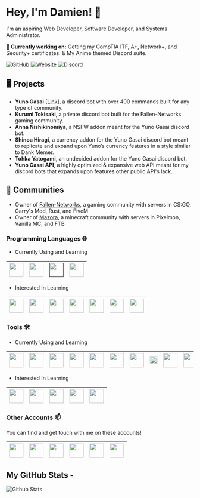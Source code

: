 # Hey, I'm Damien! 👋

I'm an aspiring Web Developer, Software Developer, and Systems Administrator.

**💼 Currently working on:** Getting my CompTIA ITF, A+, Network+, and Security+ certificates. & My Anime themed Discord suite.

[![GitHub](https://img.shields.io/github/followers/Damien111.svg?style=social&label=Follow&maxAge=2592000)](https://github.com/Damien111?tab=followers)
[![Website](https://img.shields.io/badge/-ripdamien.com-47CCCC?style=flat&logo=Google-Chrome&logoColor=white&link=https://ripdamien.com)](https://ripdamien.com)
![Discord](https://img.shields.io/discord/261260904656535552)

## 🖥️ Projects
- **Yuno Gasai** [[Link]](https://yunogasai.net), a discord bot with over 400 commands built for any type of community.
- **Kurumi Tokisaki**, a private discord bot built for the Fallen-Networks gaming community.
- **Anna Nishikinomiya**, a NSFW addon meant for the Yuno Gasai discord bot.
- **Shinoa Hiragi**, a currency addon for the Yuno Gasai discord bot meant to replicate and expand upon Yuno’s currency features in a style similar to Dank Memer.
- **Tohka Yatogami**, an undecided addon for the Yuno Gasai discord bot.
- **Yuno Gasai API**, a highly optimized & expansive web API meant for my discord bots that expands upon features other public API's lack.

## 👯 Communities
- Owner of [Fallen-Networks](https://fallen-networks.com), a gaming community with servers in CS:GO, Garry's Mod, Rust, and FiveM
- Owner of [Mazora](https://mazora.net), a minecraft community with servers in Pixelmon, Vanilla MC, and FTB

### Programming Languages 🌐

- Currently Using and Learning

| [<img src="https://cdn.svgporn.com/logos/html-5.svg" width="38">](https://html.spec.whatwg.org/) | [<img src="https://cdn.svgporn.com/logos/javascript.svg" width="38">](https://www.javascript.com/) | [<img src="https://cdn.svgporn.com/logos/css-3.svg" width="38">]() | [<img src="https://cdn.svgporn.com/logos/php.svg" width="38">](https://www.php.net/) |
|---|---|---|---|

- Interested In Learning

| [<img src="https://cdn.svgporn.com/logos/java.svg" width="38">](https://www.java.com/en/) | [<img src="https://cdn.svgporn.com/logos/nodejs-icon.svg" width="38">](https://nodejs.org/en/) | [<img src="https://cdn.svgporn.com/logos/c-sharp.svg" width="38">](https://docs.microsoft.com/en-us/dotnet/csharp/) | [<img src="https://cdn.svgporn.com/logos/c-plusplus.svg" width="38">](https://www.cplusplus.com/) | [<img src="https://cdn.svgporn.com/logos/python.svg" width="38">](https://www.python.org/) | [<img src="https://cdn.svgporn.com/logos/lua.svg" width="38">](http://www.lua.org/) | [<img src="https://cdn.svgporn.com/logos/electron.svg" width="38">](https://www.electronjs.org/) |
|---|---|---|---|---|---|---|

### Tools 🛠️

- Currently Using and Learning

| [<img src="https://cdn.svgporn.com/logos/debian.svg" width="38">](https://www.debian.org/) | [<img src="https://cdn.svgporn.com/logos/nginx.svg" width="38">](https://www.nginx.com/) | [<img src="https://cdn.svgporn.com/logos/docker-icon.svg" width="38">](https://www.docker.com/) | [<img src="https://cdn.svgporn.com/logos/mariadb-icon.svg" width="38">](https://mariadb.org/) | [<img src="https://cdn.svgporn.com/logos/ubuntu.svg" width="38">](https://ubuntu.com/) | [<img src="https://cdn.svgporn.com/logos/mysql.svg" width="38">](https://www.mysql.com/) | [<img src="https://upload.wikimedia.org/wikipedia/en/thumb/d/d2/Sublime_Text_3_logo.png/150px-Sublime_Text_3_logo.png" width="38">](https://www.sublimetext.com/) | [<img src="https://cdn.svgporn.com/logos/apache.svg" width="20">](https://www.apache.org/) | [<img src="https://winscp-static-746341.c.cdn77.org/assets/images/logos/logo.png?v=5848" width="38">](https://winscp.net/eng/index.php) | [<img src="https://cdn.svgporn.com/logos/linux-tux.svg" width="38">](https://www.linux.org/) | [<img src="https://cdn.svgporn.com/logos/npm.svg" width="38">](https://www.npmjs.com/) | [<img src="https://mobaxterm.mobatek.net/img/moba/xterm_logo.png" width="38">](https://mobaxterm.mobatek.net/) |
|---|---|---|---|---|---|---|---|---|---|---|---|

- Interested In Learning

| [<img src="https://cdn.svgporn.com/logos/git-icon.svg" width="38">](https://git-scm.com/) | [<img src="https://cdn.svgporn.com/logos/gradle.svg" width="38">](https://gradle.org/) | [<img src="https://cdn.svgporn.com/logos/intellij-idea.svg" width="38">](https://www.jetbrains.com/idea/) | [<img src="https://cdn.svgporn.com/logos/redis.svg" width="38">](https://redis.io/) | [<img src="https://cdn.svgporn.com/logos/aws.svg" width="38">](https://aws.amazon.com/) |
|---|---|---|---|---|

### Other Accounts 📫

You can find and get touch with me on these accounts!

| [<img src="https://cdn.svgporn.com/logos/github-icon.svg" width="38">](https://github.com/Fallen-Networks) | [<img src="https://cdn.svgporn.com/logos/gitlab.svg" width="38">](https://gitlab.com/fallennetworks) | [<img src="https://cdn.svgporn.com/logos/discord.svg" width="38">](https://discord.gg/Rgcgpgx) | [<img src="https://static.spigotmc.org/img/spigot.png" width="38">](https://www.spigotmc.org/members/damien111.48633/) | [<img src="https://cdn.svgporn.com/logos/steam.svg" width="38">](https://steamcommunity.com/id/ripdamien/) | [<img src="https://cdn.myanimelist.net/img/sp/icon/apple-touch-icon-256.png" width="38">](https://myanimelist.net/profile/Damien111) |
|---|---|---|---|---|---|

 

## My GitHub Stats -
![Github Stats](https://github-readme-stats.vercel.app/api?username=Damien111&count_private=true&show_icons=true&line_height=30)
